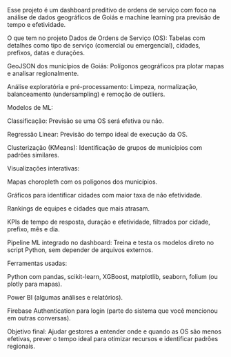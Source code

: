 Esse projeto é um dashboard preditivo de ordens de serviço com foco na análise de dados geográficos de Goiás e machine learning pra previsão de tempo e efetividade.

O que tem no projeto
Dados de Ordens de Serviço (OS): Tabelas com detalhes como tipo de serviço (comercial ou emergencial), cidades, prefixos, datas e durações.

GeoJSON dos municípios de Goiás: Polígonos geográficos pra plotar mapas e analisar regionalmente.

Análise exploratória e pré-processamento: Limpeza, normalização, balanceamento (undersampling) e remoção de outliers.

Modelos de ML:

Classificação: Previsão se uma OS será efetiva ou não.

Regressão Linear: Previsão do tempo ideal de execução da OS.

Clusterização (KMeans): Identificação de grupos de municípios com padrões similares.

Visualizações interativas:

Mapas choropleth com os polígonos dos municípios.

Gráficos para identificar cidades com maior taxa de não efetividade.

Rankings de equipes e cidades que mais atrasam.

KPIs de tempo de resposta, duração e efetividade, filtrados por cidade, prefixo, mês e dia.

Pipeline ML integrado no dashboard: Treina e testa os modelos direto no script Python, sem depender de arquivos externos.

Ferramentas usadas:

Python com pandas, scikit-learn, XGBoost, matplotlib, seaborn, folium (ou plotly para mapas).

Power BI (algumas análises e relatórios).

Firebase Authentication para login (parte do sistema que você mencionou em outras conversas).

Objetivo final: Ajudar gestores a entender onde e quando as OS são menos efetivas, prever o tempo ideal para otimizar recursos e identificar padrões regionais.
